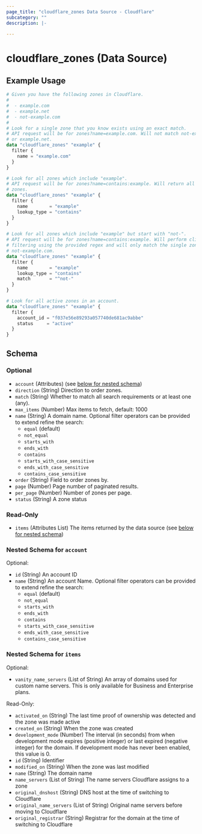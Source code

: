 ```yaml
---
page_title: "cloudflare_zones Data Source - Cloudflare"
subcategory: ""
description: |-
  
---
```


# cloudflare_zones (Data Source)



## Example Usage

```terraform
# Given you have the following zones in Cloudflare.
#
#  - example.com
#  - example.net
#  - not-example.com
#
# Look for a single zone that you know exists using an exact match.
# API request will be for zones?name=example.com. Will not match not-example.com
# or example.net.
data "cloudflare_zones" "example" {
  filter {
    name = "example.com"
  }
}

# Look for all zones which include "example".
# API request will be for zones?name=contains:example. Will return all three
# zones.
data "cloudflare_zones" "example" {
  filter {
    name        = "example"
    lookup_type = "contains"
  }
}

# Look for all zones which include "example" but start with "not-".
# API request will be for zones?name=contains:example. Will perform client side
# filtering using the provided regex and will only match the single zone,
# not-example.com.
data "cloudflare_zones" "example" {
  filter {
    name        = "example"
    lookup_type = "contains"
    match       = "^not-"
  }
}

# Look for all active zones in an account.
data "cloudflare_zones" "example" {
  filter {
    account_id = "f037e56e89293a057740de681ac9abbe"
    status     = "active"
  }
}
```
<!-- schema generated by tfplugindocs -->
## Schema

### Optional

- `account` (Attributes) (see [below for nested schema](#nestedatt--account))
- `direction` (String) Direction to order zones.
- `match` (String) Whether to match all search requirements or at least one (any).
- `max_items` (Number) Max items to fetch, default: 1000
- `name` (String) A domain name. Optional filter operators can be provided to extend refine the search:
  * `equal` (default)
  * `not_equal`
  * `starts_with`
  * `ends_with`
  * `contains`
  * `starts_with_case_sensitive`
  * `ends_with_case_sensitive`
  * `contains_case_sensitive`
- `order` (String) Field to order zones by.
- `page` (Number) Page number of paginated results.
- `per_page` (Number) Number of zones per page.
- `status` (String) A zone status

### Read-Only

- `items` (Attributes List) The items returned by the data source (see [below for nested schema](#nestedatt--items))

<a id="nestedatt--account"></a>
### Nested Schema for `account`

Optional:

- `id` (String) An account ID
- `name` (String) An account Name. Optional filter operators can be provided to extend refine the search:
  * `equal` (default)
  * `not_equal`
  * `starts_with`
  * `ends_with`
  * `contains`
  * `starts_with_case_sensitive`
  * `ends_with_case_sensitive`
  * `contains_case_sensitive`


<a id="nestedatt--items"></a>
### Nested Schema for `items`

Optional:

- `vanity_name_servers` (List of String) An array of domains used for custom name servers. This is only available for Business and Enterprise plans.

Read-Only:

- `activated_on` (String) The last time proof of ownership was detected and the zone was made
active
- `created_on` (String) When the zone was created
- `development_mode` (Number) The interval (in seconds) from when development mode expires
(positive integer) or last expired (negative integer) for the
domain. If development mode has never been enabled, this value is 0.
- `id` (String) Identifier
- `modified_on` (String) When the zone was last modified
- `name` (String) The domain name
- `name_servers` (List of String) The name servers Cloudflare assigns to a zone
- `original_dnshost` (String) DNS host at the time of switching to Cloudflare
- `original_name_servers` (List of String) Original name servers before moving to Cloudflare
- `original_registrar` (String) Registrar for the domain at the time of switching to Cloudflare


